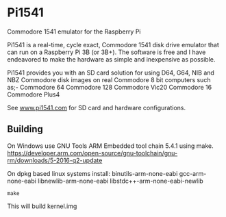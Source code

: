# Pi1541

Commodore 1541 emulator for the Raspberry Pi

Pi1541 is a real-time, cycle exact, Commodore 1541 disk drive emulator that can run on a Raspberry Pi 3B (or 3B+). The software is free and I have endeavored to make the hardware as simple and inexpensive as possible.

Pi1541 provides you with an SD card solution for using D64, G64, NIB and NBZ Commodore disk images on real Commodore 8 bit computers such as;-
Commodore 64
Commodore 128
Commodore Vic20
Commodore 16
Commodore Plus4

See www.pi1541.com for SD card and hardware configurations.

Building
--------

On Windows use GNU Tools ARM Embedded tool chain 5.4.1 using make.
https://developer.arm.com/open-source/gnu-toolchain/gnu-rm/downloads/5-2016-q2-update

On dpkg based linux systems install:
binutils-arm-none-eabi
gcc-arm-none-eabi
libnewlib-arm-none-eabi
libstdc++-arm-none-eabi-newlib

```
make
```
This will build kernel.img
